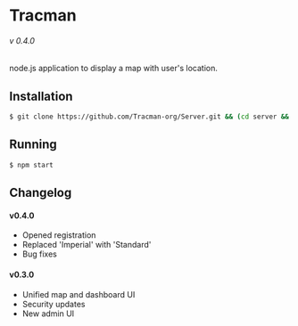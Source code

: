 # Tracman
###### v 0.4.0

node.js application to display a map with user's location.  

## Installation
```sh
$ git clone https://github.com/Tracman-org/Server.git && (cd server && exec npm install)
```

## Running

```sh
$ npm start
```

## Changelog

#### v0.4.0

* Opened registration
* Replaced 'Imperial' with 'Standard'
* Bug fixes

#### v0.3.0

* Unified map and dashboard UI
* Security updates
* New admin UI